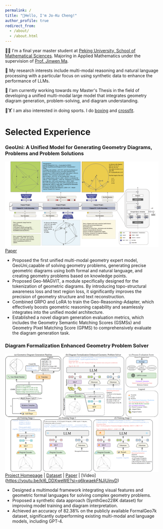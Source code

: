 ```yaml
---
permalink: /
title: "🌈Hello, I'm Jo-Ku Cheng!"
author_profile: true
redirect_from: 
  - /about/
  - /about.html
---
```


🧑‍🎓 I'm a final year master student at [Peking University, School of Mathematical Sciences](http://english.math.pku.edu.cn). Majoring in Applied Mathematics under the supervision of [Prof. Jinwen Ma](https://www.math.pku.edu.cn/teachers/jwma/homepage/).

🧐 My research interests include multi-modal reasoning and natural language processing with a particular focus on using synthetic data to enhance the performance of LLMs.

📑 I'am currently working towards my Master's Thesis in the field of developing a unified multi-modal large model that integrates geometry diagram generation, problem-solving, and diagram understanding.

🥊🏋️ I am also interested in doing sports.  I do <a href="/images/boxing.png">boxing</a> and <a href="/images/weight.png">crossfit</a>.

# Selected Experience
### **GeoUni: A Unified Model for Generating Geometry Diagrams, Problems and Problem Solutions** 
![overview](/images/overviewgeoouni.png)
[Paper](http://arxiv.org/abs/2504.10146) 
- Proposed the first unified multi-modal geometry expert model, GeoUni,capable of solving geometry problems, generating precise geometric diagrams using both formal and natural language, and creating geometry problems based
on knowledge points. 
- Proposed Geo-MAGVIT, a module specifically designed for the tokenization of geometric diagrams. By introducing topo-structural awareness loss and text region loss, it significantly improves the precision of geometry structure and text reconstruction.
- Combined GRPO and LoRA to train the Geo-Reasoning-Adapter, which effectively boosts geometric reasoning capability and seamlessly integrates into the unified model architecture.
- Established a novel diagram generation evaluation metrics, which includes the Geometry Semantic Matching Scores (GSMSs) and Geometry Pixel Matching Score (GPMS) to comprehensively evaluate the diagram generation task.

### **Diagram Formalization Enhanced Geometry Problem Solver**  
![pipeline](/images/pipeline.png)  
[Project Homepage](https://github.com/zezeze97/DFE-GPS) | [Dataset](https://huggingface.co/datasets/JO-KU/SynthGeo228K) | [Paper](https://arxiv.org/pdf/2409.04214) | [Video] (https://youtu.be/kI6_DDXweWE?si=q6kwaekFNJjUinyD)
- Designed a multimodal framework integrating visual features and geometric formal languages for solving complex geometry problems.  
- Proposed a synthetic data approach (SynthGeo228K dataset) for improving model training and diagram interpretation.  
- Achieved an accuracy of 82.38% on the publicly available FormalGeo7k dataset, significantly outperforming existing multi-modal and language models, including GPT-4.
